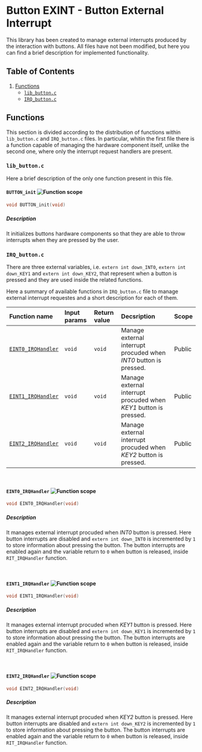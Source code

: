 # Button EXINT - Button External Interrupt
This library has been created to manage external interrupts produced by the interaction with buttons. All files have not been modified, but here you can find a brief description for implemented functionality.

## Table of Contents
1. [Functions](https://github.com/andrea-deluca/LANDTIGER-single-player-pong/tree/main/button_EXINT#functions)
   - [`lib_button.c`](https://github.com/andrea-deluca/LANDTIGER-single-player-pong/tree/main/button_EXINT#lib_buttonc)
   - [`IRQ_button.c`](https://github.com/andrea-deluca/LANDTIGER-single-player-pong/tree/main/button_EXINT#IRQ_buttonc)

## Functions
This section is divided according to the distribution of functions within `lib_button.c` and `IRQ_button.c` files. In particular, whitin the first file there is a function capable of managing the hardware component itself, unlike the second one, where only the interrupt request handlers are present.

### `lib_button.c`
Here a brief description of the only one function present in this file.

#### `BUTTON_init` ![Function scope](https://img.shields.io/badge/Scope-Public-brightgreen)
```c
void BUTTON_init(void)
```
##### Description
It initializes buttons hardware components so that they are able to throw interrupts when they are pressed by the user.

### `IRQ_button.c`
There are three external variables, i.e. `extern int down_INT0`, `extern int down_KEY1` and `extern int down_KEY2`, that represent when a button is pressed and they are used inside the related functions.

Here a summary of available functions in `IRQ_button.c` file to manage external interrupt requestes and a short description for each of them.

| Function name | Input params | Return value | Decsription | Scope |
|:--------------|:-------------|:-------------|:------------|:------|
| [`EINT0_IRQHandler`](https://github.com/andrea-deluca/LANDTIGER-single-player-pong/tree/main/button_EXINT#EINT0_IRQHandler-) | `void` | `void` | Manage external interrupt procuded when _INT0_ button is pressed. | Public |
| [`EINT1_IRQHandler`](https://github.com/andrea-deluca/LANDTIGER-single-player-pong/tree/main/button_EXINT#EINT1_IRQHandler-) | `void` | `void` | Manage external interrupt procuded when _KEY1_ button is pressed. | Public |
| [`EINT2_IRQHandler`](https://github.com/andrea-deluca/LANDTIGER-single-player-pong/tree/main/button_EXINT#EINT2_IRQHandler-) | `void` | `void` | Manage external interrupt procuded when _KEY2_ button is pressed. | Public |

</br>

#### `EINT0_IRQHandler` ![Function scope](https://img.shields.io/badge/Scope-Public-brightgreen)
```c
void EINT0_IRQHandler(void)
```
##### Description
It manages external interrupt procuded when _INT0_ button is pressed. Here button interrupts are disabled and `extern int down_INT0` is incremented by `1` to store information about pressing the button. The button interrupts are enabled again and the variable return to `0` when button is released, inside `RIT_IRQHandler` function.

</br>

#### `EINT1_IRQHandler` ![Function scope](https://img.shields.io/badge/Scope-Public-brightgreen)
```c
void EINT1_IRQHandler(void)
```
##### Description
It manages external interrupt procuded when _KEY1_ button is pressed. Here button interrupts are disabled and `extern int down_KEY1` is incremented by `1` to store information about pressing the button. The button interrupts are enabled again and the variable return to `0` when button is released, inside `RIT_IRQHandler` function.

</br>

#### `EINT2_IRQHandler` ![Function scope](https://img.shields.io/badge/Scope-Public-brightgreen)
```c
void EINT2_IRQHandler(void)
```
##### Description
It manages external interrupt procuded when _KEY2_ button is pressed. Here button interrupts are disabled and `extern int down_KEY2` is incremented by `1` to store information about pressing the button. The button interrupts are enabled again and the variable return to `0` when button is released, inside `RIT_IRQHandler` function.

